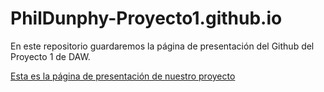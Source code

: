 # PhilDunphy-Proyecto1.github.io
En este repositorio guardaremos la página de presentación del Github del Proyecto 1 de DAW.

[Esta es la página de presentación de nuestro proyecto](https://PhilDunphy-Proyecto1.github.io)
